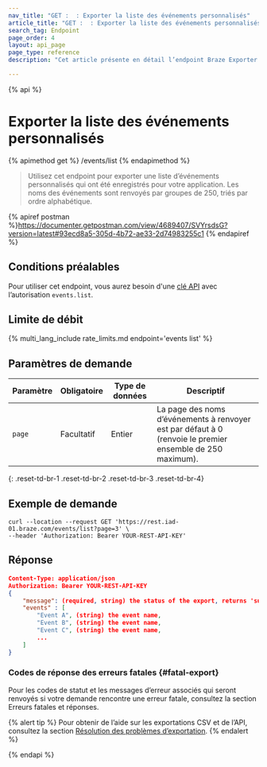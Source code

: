 ```yaml
---
nav_title: "GET :  : Exporter la liste des événements personnalisés"
article_title: "GET :  : Exporter la liste des événements personnalisés"
search_tag: Endpoint
page_order: 4
layout: api_page
page_type: reference
description: "Cet article présente en détail l’endpoint Braze Exporter la liste des événements personnalisés."

---
```

{% api %}
# Exporter la liste des événements personnalisés
{% apimethod get %}
/events/list
{% endapimethod %}

> Utilisez cet endpoint pour exporter une liste d’événements personnalisés qui ont été enregistrés pour votre application. Les noms des événements sont renvoyés par groupes de 250, triés par ordre alphabétique.

{% apiref postman %}https://documenter.getpostman.com/view/4689407/SVYrsdsG?version=latest#93ecd8a5-305d-4b72-ae33-2d74983255c1 {% endapiref %}

## Conditions préalables

Pour utiliser cet endpoint, vous aurez besoin d'une [clé API]({{site.baseurl}}/api/basics#rest-api-key/) avec l’autorisation `events.list`.

## Limite de débit

{% multi_lang_include rate_limits.md endpoint='events list' %}

## Paramètres de demande

| Paramètre| Obligatoire | Type de données | Descriptif |
| -------- | -------- | --------- | ----------- |
| `page` | Facultatif | Entier | La page des noms d’événements à renvoyer est par défaut à 0 (renvoie le premier ensemble de 250 maximum). |
{: .reset-td-br-1 .reset-td-br-2 .reset-td-br-3  .reset-td-br-4}

## Exemple de demande
```
curl --location --request GET 'https://rest.iad-01.braze.com/events/list?page=3' \
--header 'Authorization: Bearer YOUR-REST-API-KEY'
```

## Réponse

```json
Content-Type: application/json
Authorization: Bearer YOUR-REST-API-KEY
{
    "message": (required, string) the status of the export, returns 'success' when completed without errors,
    "events" : [
        "Event A", (string) the event name,
        "Event B", (string) the event name,
        "Event C", (string) the event name,
        ...
    ]
}
```

### Codes de réponse des erreurs fatales {#fatal-export}

Pour les codes de statut et les messages d’erreur associés qui seront renvoyés si votre demande rencontre une erreur fatale, consultez la section []({{site.baseurl}}/api/errors/#fatal-errors)Erreurs fatales et réponses.

{% alert tip %}
Pour obtenir de l’aide sur les exportations CSV et de l’API, consultez la section [Résolution des problèmes d’exportation]({{site.baseurl}}/user_guide/data_and_analytics/export_braze_data/export_troubleshooting/).
{% endalert %}

{% endapi %}
